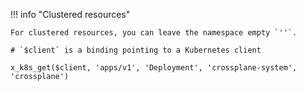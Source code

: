 !!! info "Clustered resources"

    For clustered resources, you can leave the namespace empty `''`.

```
# `$client` is a binding pointing to a Kubernetes client

x_k8s_get($client, 'apps/v1', 'Deployment', 'crossplane-system', 'crossplane')
```

